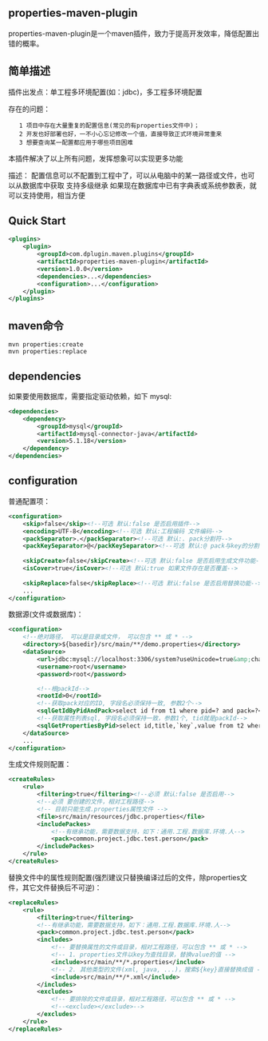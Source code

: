 ## properties-maven-plugin
properties-maven-plugin是一个maven插件，致力于提高开发效率，降低配置出错的概率。

## 简单描述
插件出发点：单工程多环境配置(如：jdbc)，多工程多环境配置

存在的问题：

       1 项目中存在大量重复的配置信息(常见的有properties文件中)； 
       2 开发也好部署也好，一不小心忘记修改一个值，直接导致正式环境异常重来
       3 想要查询某一配置都应用于哪些项目困难

本插件解决了以上所有问题，发挥想象可以实现更多功能

描述： 配置信息可以不配置到工程中了，可以从电脑中的某一路径或文件，也可以从数据库中获取
支持多级继承
如果现在数据库中已有字典表或系统参数表，就可以支持使用，相当方便

## Quick Start
```xml
<plugins>
    <plugin>
        <groupId>com.dplugin.maven.plugins</groupId>
        <artifactId>properties-maven-plugin</artifactId>
        <version>1.0.0</version>
        <dependencies>...</dependencies>
        <configuration>...</configuration>
    </plugin>
</plugins>
```

## maven命令
```shell
mvn properties:create
mvn properties:replace
```

## dependencies
如果要使用数据库，需要指定驱动依赖，如下
mysql:
```xml
<dependencies>
	<dependency>
	    <groupId>mysql</groupId>
		<artifactId>mysql-connector-java</artifactId>
		<version>5.1.18</version>
	</dependency>
</dependencies>
```

## configuration
普通配置项：
```xml
<configuration>
    <skip>false</skip><!--可选 默认:false 是否启用插件-->
	<encoding>UTF-8</encoding><!--可选 默认:工程编码 文件编码-->
	<packSeparator>.</packSeparator><!--可选 默认:. pack分割符-->
	<packKeySeparator>@</packKeySeparator><!--可选 默认:@ pack与key的分割符-->
	
	<skipCreate>false</skipCreate><!--可选 默认:false 是否启用生成文件功能-->
	<isCover>true</isCover><!--可选 默认:true 如果文件存在是否覆盖-->
	
	<skipReplace>false</skipReplace><!--可选 默认:false 是否启用替换功能-->
    ...
</configuration>
```

数据源(文件或数据库)：
```xml
<configuration>
    <!--绝对路径， 可以是目录或文件， 可以包含 ** 或 * -->
    <directory>${basedir}/src/main/**/demo.properties</directory>
    <dataSource>
		<url>jdbc:mysql://localhost:3306/system?useUnicode=true&amp;characterEncoding=utf-8</url>
		<username>root</username>
		<password>root</password>

        <!--根packId-->
		<rootId>0</rootId>
		<!--获取pack对应的ID, 字段名必须保持一致, 参数2个-->
		<sqlGetIdByPidAndPack>select id from t1 where pid=? and pack=?</sqlGetIdByPidAndPack>
		<!--获取属性列表sql, 字段名必须保持一致，参数1个, tid就是packId-->
		<sqlGetPropertiesByPid>select id,title,`key`,value from t2 where tid=?</sqlGetPropertiesByPid>
	</dataSource>
    ...
</configuration>
```

生成文件规则配置：
```xml
<createRules>
	<rule>
		<filtering>true</filtering><!--必须 默认:false 是否启用-->
		<!--必须 要创建的文件，相对工程路径-->
		<!-- 目前只能生成.properties属性文件 -->
		<file>src/main/resources/jdbc.properties</file>
		<includePackes>
		    <!--有继承功能，需要数据支持，如下：通用.工程.数据库.环境.人-->
			<pack>common.project.jdbc.test.person</pack>
		</includePackes>
	</rule>
</createRules>
```

替换文件中的属性规则配置(强烈建议只替换编译过后的文件，除properties文件，其它文件替换后不可逆)：
```xml
<replaceRules>
	<rule>
		<filtering>true</filtering>
		<!--有继承功能，需要数据支持，如下：通用.工程.数据库.环境.人-->
		<pack>common.project.jdbc.test.person</pack>
		<includes>
		    <!-- 要替换属性的文件或目录，相对工程路径，可以包含 ** 或 * -->
		    <!-- 1. properties文件以key为查找目录，替换value的值 -->
			<include>src/main/**/*.properties</include>
			<!-- 2. 其他类型的文件(xml, java, ...)，搜索${key}直接替换成值 -->
			<include>src/main/**/*.xml</include>
		</includes>
		<excludes>
		    <!-- 要排除的文件或目录，相对工程路径，可以包含 ** 或 * -->
			<!--<exclude></exclude>-->
		</excludes>
	</rule>
</replaceRules>
```
